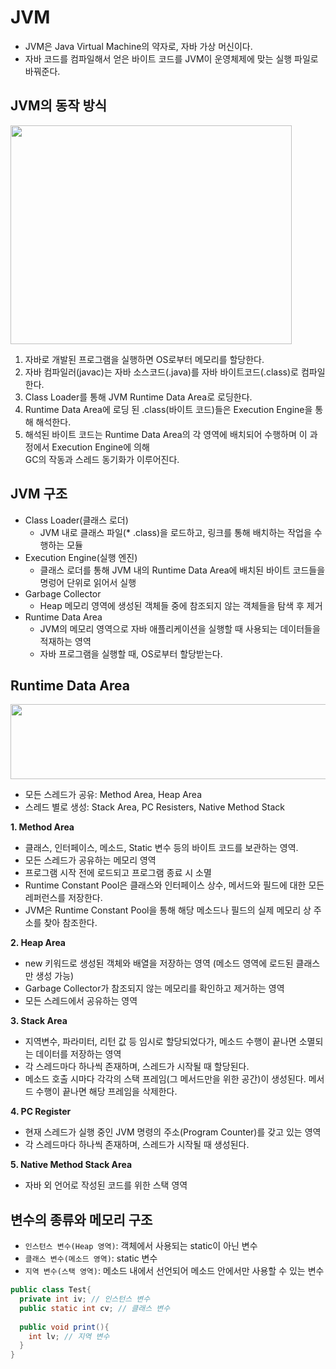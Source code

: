 # JVM
* JVM은 Java Virtual Machine의 약자로, 자바 가상 머신이다.
* 자바 코드를 컴파일해서 얻은 바이트 코드를 JVM이 운영체제에 맞는 실행 파일로 바꿔준다.

## JVM의 동작 방식
<img src="https://img1.daumcdn.net/thumb/R1280x0/?scode=mtistory2&fname=https%3A%2F%2Fblog.kakaocdn.net%2Fdn%2FcQRqku%2Fbtru0vJ6Ixx%2F9qCTW7ChXc80fGfQUrT4B0%2Fimg.png" width="450" height="350">

1. 자바로 개발된 프로그램을 실행하면 OS로부터 메모리를 할당한다.
2. 자바 컴파일러(javac)는 자바 소스코드(.java)를 자바 바이트코드(.class)로 컴파일한다.
3. Class Loader를 통해 JVM Runtime Data Area로 로딩한다.
4. Runtime Data Area에 로딩 된 .class(바이트 코드)들은 Execution Engine을 통해 해석한다.
5. 해석된 바이트 코드는 Runtime Data Area의 각 영역에 배치되어 수행하며 이 과정에서 Execution Engine에 의해  
   GC의 작동과 스레드 동기화가 이루어진다.

## JVM 구조
* Class Loader(클래스 로더)
  * JVM 내로 클래스 파일(* .class)을 로드하고, 링크를 통해 배치하는 작업을 수행하는 모듈
* Execution Engine(실행 엔진)
  * 클래스 로더를 통해 JVM 내의 Runtime Data Area에 배치된 바이트 코드들을 명렁어 단위로 읽어서 실행
* Garbage Collector
  * Heap 메모리 영역에 생성된 객체들 중에 참조되지 않는 객체들을 탐색 후 제거
* Runtime Data Area
  * JVM의 메모리 영역으로 자바 애플리케이션을 실행할 때 사용되는 데이터들을 적재하는 영역
  * 자바 프로그램을 실행할 때, OS로부터 할당받는다.

## Runtime Data Area
<img src="https://img1.daumcdn.net/thumb/R1280x0/?scode=mtistory2&fname=https%3A%2F%2Fblog.kakaocdn.net%2Fdn%2FbZR97z%2FbtrvtdBl1Md%2FLbUk2NVlgDmsKMcBiQ9f4K%2Fimg.png" width="550" height="120">

* 모든 스레드가 공유: Method Area, Heap Area
* 스레드 별로 생성: Stack Area, PC Resisters, Native Method Stack

**1. Method Area**   
* 클래스, 인터페이스, 메소드, Static 변수 등의 바이트 코드를 보관하는 영역.
* 모든 스레드가 공유하는 메모리 영역
* 프로그램 시작 전에 로드되고 프로그램 종료 시 소멸
* Runtime Constant Pool은 클래스와 인터페이스 상수, 메서드와 필드에 대한 모든 레퍼런스를 저장한다.
* JVM은 Runtime Constant Pool을 통해 해당 메소드나 필드의 실제 메모리 상 주소를 찾아 참조한다.

**2. Heap Area**
* new 키워드로 생성된 객체와 배열을 저장하는 영역 (메소드 영역에 로드된 클래스만 생성 가능)
* Garbage Collector가 참조되지 않는 메모리를 확인하고 제거하는 영역
* 모든 스레드에서 공유하는 영역

**3. Stack Area**
* 지역변수, 파라미터, 리턴 값 등 임시로 할당되었다가, 메소드 수행이 끝나면 소멸되는 데이터를 저장하는 영역
* 각 스레드마다 하나씩 존재하며, 스레드가 시작될 때 할당된다.
* 메소드 호출 시마다 각각의 스택 프레임(그 메서드만을 위한 공간)이 생성된다. 메서드 수행이 끝나면 해당 프레임을 삭제한다.

**4. PC Register**
* 현재 스레드가 실행 중인 JVM 명령의 주소(Program Counter)를 갖고 있는 영역
* 각 스레드마다 하나씩 존재하며, 스레드가 시작될 때 생성된다.

**5. Native Method Stack Area**
* 자바 외 언어로 작성된 코드를 위한 스택 영역

## 변수의 종류와 메모리 구조
* `인스턴스 변수(Heap 영역)`: 객체에서 사용되는 static이 아닌 변수
* `클래스 변수(메소드 영역)`: static 변수
* `지역 변수(스택 영역)`: 메소드 내에서 선언되어 메소드 안에서만 사용할 수 있는 변수
```java
public class Test{
  private int iv; // 인스턴스 변수
  public static int cv; // 클래스 변수
  
  public void print(){
  	int lv; // 지역 변수
  }
}
```
